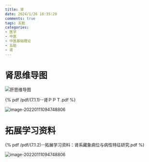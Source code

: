 ```yaml
---
title: 肾
date: 2024/1/26 18:35:20
comments: true
tags: 五脏
categories: 
- 医学
- 中医
- 中医基础理论
- 五脏
- 肾
---
```


# 肾思维导图

![肝思维导图](../images/中医/肾.png)

{% pdf /pdf/(7.1.1)--肾ＰＰＴ.pdf %}

![image-20220111094748806](../images/中医/肾字解释.png)

# 拓展学习资料

{% pdf /pdf/(7.1.2)--拓展学习资料：肾系藏象病位与病性特征研究.pdf %}

![image-20220111094748806](../images/中医/肾字解释.png)



